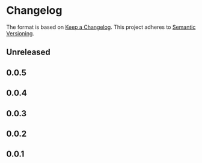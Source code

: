 # Changelog

The format is based on [Keep a Changelog](https://keepachangelog.com/en/1.0.0/). This project adheres to [Semantic Versioning](https://semver.org/spec/v2.0.0.html).

## Unreleased

## 0.0.5

## 0.0.4

## 0.0.3

## 0.0.2

## 0.0.1
